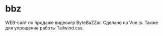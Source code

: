 # bbz

WEB-сайт по продаже видеоигр ByteBaZZar. Сделано на Vue.js. Также для упрощение работы Tailwind.css.


